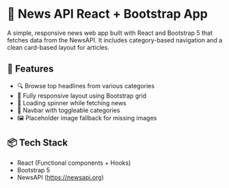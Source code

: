 # 📰 News API React + Bootstrap App

A simple, responsive news web app built with React and Bootstrap 5 that fetches data from the NewsAPI. It includes category-based navigation and a clean card-based layout for articles.


## 🚀 Features

- 🔍 Browse top headlines from various categories
- 📱 Fully responsive layout using Bootstrap grid
- 🔄 Loading spinner while fetching news
- 🧭 Navbar with toggleable categories
- 🖼 Placeholder image fallback for missing images

## 📦 Tech Stack

- React (Functional components + Hooks)
- Bootstrap 5
- NewsAPI (https://newsapi.org)
